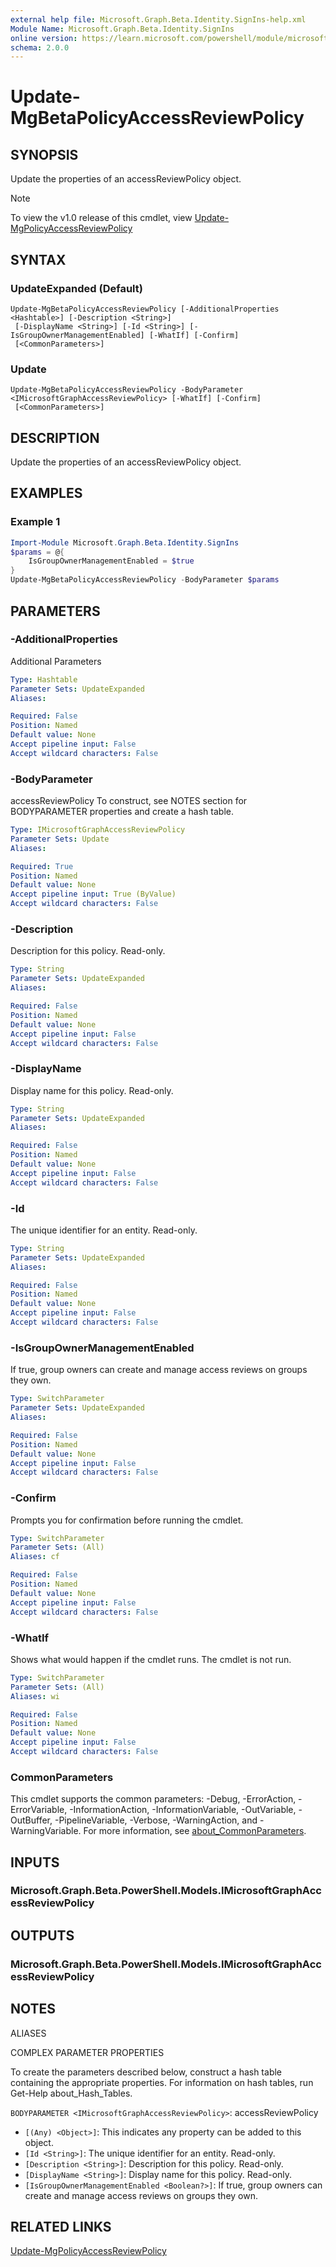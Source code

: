 ```yaml
---
external help file: Microsoft.Graph.Beta.Identity.SignIns-help.xml
Module Name: Microsoft.Graph.Beta.Identity.SignIns
online version: https://learn.microsoft.com/powershell/module/microsoft.graph.beta.identity.signins/update-mgbetapolicyaccessreviewpolicy
schema: 2.0.0
---
```


# Update-MgBetaPolicyAccessReviewPolicy

## SYNOPSIS
Update the properties of an accessReviewPolicy object.

> [!NOTE]
> To view the v1.0 release of this cmdlet, view [Update-MgPolicyAccessReviewPolicy](/powershell/module/Microsoft.Graph.Identity.SignIns/Update-MgPolicyAccessReviewPolicy?view=graph-powershell-v1.0)

## SYNTAX

### UpdateExpanded (Default)
```
Update-MgBetaPolicyAccessReviewPolicy [-AdditionalProperties <Hashtable>] [-Description <String>]
 [-DisplayName <String>] [-Id <String>] [-IsGroupOwnerManagementEnabled] [-WhatIf] [-Confirm]
 [<CommonParameters>]
```

### Update
```
Update-MgBetaPolicyAccessReviewPolicy -BodyParameter <IMicrosoftGraphAccessReviewPolicy> [-WhatIf] [-Confirm]
 [<CommonParameters>]
```

## DESCRIPTION
Update the properties of an accessReviewPolicy object.

## EXAMPLES

### Example 1
```powershell
Import-Module Microsoft.Graph.Beta.Identity.SignIns
$params = @{
	IsGroupOwnerManagementEnabled = $true
}
Update-MgBetaPolicyAccessReviewPolicy -BodyParameter $params
```

## PARAMETERS

### -AdditionalProperties
Additional Parameters

```yaml
Type: Hashtable
Parameter Sets: UpdateExpanded
Aliases:

Required: False
Position: Named
Default value: None
Accept pipeline input: False
Accept wildcard characters: False
```

### -BodyParameter
accessReviewPolicy
To construct, see NOTES section for BODYPARAMETER properties and create a hash table.

```yaml
Type: IMicrosoftGraphAccessReviewPolicy
Parameter Sets: Update
Aliases:

Required: True
Position: Named
Default value: None
Accept pipeline input: True (ByValue)
Accept wildcard characters: False
```

### -Description
Description for this policy.
Read-only.

```yaml
Type: String
Parameter Sets: UpdateExpanded
Aliases:

Required: False
Position: Named
Default value: None
Accept pipeline input: False
Accept wildcard characters: False
```

### -DisplayName
Display name for this policy.
Read-only.

```yaml
Type: String
Parameter Sets: UpdateExpanded
Aliases:

Required: False
Position: Named
Default value: None
Accept pipeline input: False
Accept wildcard characters: False
```

### -Id
The unique identifier for an entity.
Read-only.

```yaml
Type: String
Parameter Sets: UpdateExpanded
Aliases:

Required: False
Position: Named
Default value: None
Accept pipeline input: False
Accept wildcard characters: False
```

### -IsGroupOwnerManagementEnabled
If true, group owners can create and manage access reviews on groups they own.

```yaml
Type: SwitchParameter
Parameter Sets: UpdateExpanded
Aliases:

Required: False
Position: Named
Default value: None
Accept pipeline input: False
Accept wildcard characters: False
```

### -Confirm
Prompts you for confirmation before running the cmdlet.

```yaml
Type: SwitchParameter
Parameter Sets: (All)
Aliases: cf

Required: False
Position: Named
Default value: None
Accept pipeline input: False
Accept wildcard characters: False
```

### -WhatIf
Shows what would happen if the cmdlet runs.
The cmdlet is not run.

```yaml
Type: SwitchParameter
Parameter Sets: (All)
Aliases: wi

Required: False
Position: Named
Default value: None
Accept pipeline input: False
Accept wildcard characters: False
```

### CommonParameters
This cmdlet supports the common parameters: -Debug, -ErrorAction, -ErrorVariable, -InformationAction, -InformationVariable, -OutVariable, -OutBuffer, -PipelineVariable, -Verbose, -WarningAction, and -WarningVariable. For more information, see [about_CommonParameters](http://go.microsoft.com/fwlink/?LinkID=113216).

## INPUTS

### Microsoft.Graph.Beta.PowerShell.Models.IMicrosoftGraphAccessReviewPolicy
## OUTPUTS

### Microsoft.Graph.Beta.PowerShell.Models.IMicrosoftGraphAccessReviewPolicy
## NOTES

ALIASES

COMPLEX PARAMETER PROPERTIES

To create the parameters described below, construct a hash table containing the appropriate properties. For information on hash tables, run Get-Help about_Hash_Tables.


`BODYPARAMETER <IMicrosoftGraphAccessReviewPolicy>`: accessReviewPolicy
  - `[(Any) <Object>]`: This indicates any property can be added to this object.
  - `[Id <String>]`: The unique identifier for an entity. Read-only.
  - `[Description <String>]`: Description for this policy. Read-only.
  - `[DisplayName <String>]`: Display name for this policy. Read-only.
  - `[IsGroupOwnerManagementEnabled <Boolean?>]`: If true, group owners can create and manage access reviews on groups they own.

## RELATED LINKS
[Update-MgPolicyAccessReviewPolicy](/powershell/module/Microsoft.Graph.Identity.SignIns/Update-MgPolicyAccessReviewPolicy?view=graph-powershell-v1.0)

